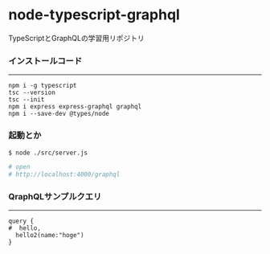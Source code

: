 # node-typescript-graphql

TypeScriptとGraphQLの学習用リポジトリ

### インストールコード
---

```
npm i -g typescript
tsc --version
tsc --init
npm i express express-graphql graphql
npm i --save-dev @types/node

```

### 起動とか

```bash
$ node ./src/server.js

# open
# http://localhost:4000/graphql
```

### QraphQLサンプルクエリ
---

```
query {
#  hello,
  hello2(name:"hoge")
}
```
